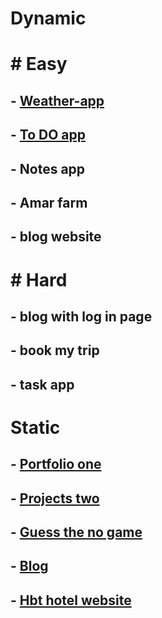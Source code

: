 # Dynamic
# # Easy
   ## - [Weather-app](https://amar-weather.herokuapp.com/)
   ## - [To DO app](https://amar-todoapp.herokuapp.com/)
   ## - Notes app 
   ## - Amar farm
   ## - blog website

# # Hard
   ## - blog with log in page
   ## - book my trip 
   ## - task app

# Static
   ## - [Portfolio one ](https://amar-profile1.netlify.app/index.html)
   ## - [Projects two ](https://amar-profile2.netlify.app/)
   ## - [Guess the no game ](https://guess-the-no-game.netlify.app/)
   ## - [Blog](https://amar-blog.netlify.app/)
   ## - [Hbt hotel website](https://amar-hotel.netlify.app)
